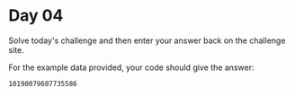 # Day 04

Solve today's challenge and then enter your answer back on the challenge site.

For the example data provided, your code should give the answer:

```
10190079607735586
```
